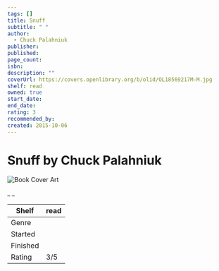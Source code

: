 ```yaml
---
tags: []
title: Snuff
subtitle: " "
author:
  - Chuck Palahniuk
publisher:
published:
page_count:
isbn:
description: ""
coverUrl: https://covers.openlibrary.org/b/olid/OL18569217M-M.jpg
shelf: read
owned: true
start_date:
end_date:
rating: 3
recommended_by:
created: 2015-10-06
---
```


# Snuff by Chuck Palahniuk

![Book Cover Art](https://covers.openlibrary.org/b/olid/OL18569217M-M.jpg)

_ _

| Shelf | read |
| --- | --- |
| Genre |  |
| Started |  |
| Finished |  |
| Rating | 3/5 |

